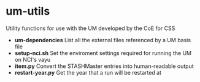 um-utils
========

Utility functions for use with the UM developed by the CoE for CSS

 * **um-dependencies** List all the external files referenced by a UM basis file
 * **setup-nci.sh** Set the enviroment settings required for running the UM on NCI's vayu
 * **item.py** Convert the STASHMaster entries into human-readable output
 * **restart-year.py** Get the year that a run will be restarted at
